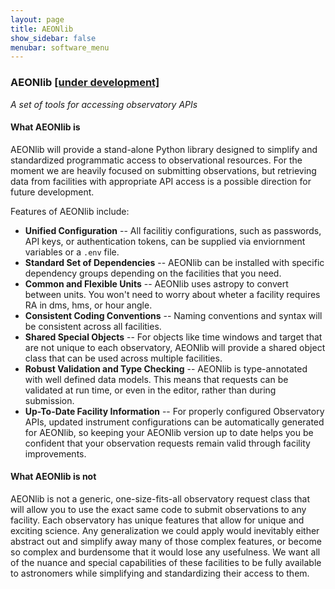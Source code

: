 ```yaml
---
layout: page
title: AEONlib
show_sidebar: false
menubar: software_menu
---
```


### AEONlib <a href="https://github.com/orgs/AEONplus/projects/3/views/1">[under development]</a>
_A set of tools for accessing observatory APIs_

#### What AEONlib is
AEONlib will provide a stand-alone Python library designed to simplify and standardized programmatic access to observational resources. For the moment we are heavily focused on submitting observations, but retrieving data from facilities with appropriate API access is a possible direction for future development.

Features of AEONlib include:
 - **Unified Configuration** -- All facilitiy configurations, such as passwords, API keys, or authentication tokens, can be supplied via enviornment variables or a `.env` file.
 - **Standard Set of Dependencies** -- AEONlib can be installed with specific dependency groups depending on the facilities that you need.
 - **Common and Flexible Units** -- AEONlib uses astropy to convert between units. You won't need to worry about wheter a facility requires RA in dms, hms, or hour angle.
 - **Consistent Coding Conventions** -- Naming conventions and syntax will be consistent across all facilities.
 - **Shared Special Objects** -- For objects like time windows and target that are not unique to each observatory, AEONlib will provide a shared object class that can be used across multiple facilities.
 - **Robust Validation and Type Checking** -- AEONlib is type-annotated with well defined data models. This means that requests can be validated at run time, or even in the editor, rather than during submission.
 - **Up-To-Date Facility Information** -- For properly configured Observatory APIs, updated instrument configurations can be automatically generated for AEONlib, so keeping your AEONlib version up to date helps you be confident that your observation requests remain valid through facility improvements.

#### What AEONlib is not
AEONlib is not a generic, one-size-fits-all observatory request class that will allow you to use the exact same code to submit observations to any facility. Each observatory has unique features that allow for unique and exciting science. Any generalization we could apply would inevitably either abstract out and simplify away many of those complex features, or become so complex and burdensome that it would lose any usefulness. We want all of the nuance and special capabilities of these facilities to be fully available to astronomers while simplifying and standardizing their access to them.
